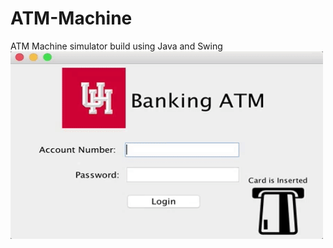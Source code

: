 # ATM-Machine
ATM Machine simulator build using Java and Swing
<br>
<img src = /Images/ATM.gif width = "500" height = "300" />

